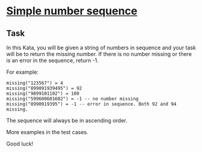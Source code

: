 [Simple number sequence](https://www.codewars.com/kata/simple-number-sequence)
=

## Task
In this Kata, you will be given a string of numbers in sequence and your task
will be to return the missing number. If there is no number missing or there
is an error in the sequence, return -1.

For example:
```
missing("123567") = 4 
missing("899091939495") = 92
missing("9899101102") = 100
missing("599600601602") = -1 -- no number missing
missing("8990919395") = -1 -- error in sequence. Both 92 and 94 missing.
```

The sequence will always be in ascending order.

More examples in the test cases.

Good luck!
